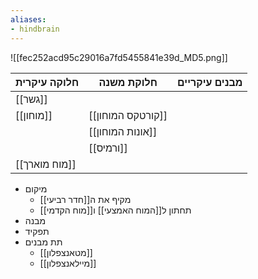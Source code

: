 ```yaml
---
aliases:
- hindbrain
---
```

![[fec252acd95c29016a7fd5455841e39d_MD5.png]]

| חלוקה עיקרית  | חלוקת משנה        | מבנים עיקריים |
| ------------- | ----------------- | ------------- |
| [[גשר]]       |                   |               |
| [[מוחון]]     | [[קורטקס המוחון]] |               |
|               | [[אונות המוחון]]  |               |
|               | [[ורמיס]]         |               |
| [[מוח מוארך]] |                   |               |

- מיקום
	- מקיף את ה[[חדר רביעי]]
	- תחתון ל[[המוח האמצעי]] ו[[מוח הקדמי]]
- מבנה
- תפקיד
- תת מבנים
	- [[מטאנצפלון]]
	- [[מיילאנצפלון]]